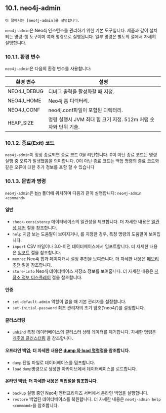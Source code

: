 ## 10.1. neo4j-admin
```
이 절에서는 [neo4j-admin]을 설명합니다.
```
`neo4j-admin`은 Neo4j 인스턴스를 관리하기 위한 기본 도구입니다. 제품과 같이 설치되는 명령-행 도구이며 여러 명령으로 실행됩니다. 일부 명령은 별도의 절에서 자세히 설명합니다.
### 10.1.1. 환경 변수
`neo4j-admin`은 다음의 환경 변수를 사용합니다:

| 환경 변수 | 설명 |
|---|---|
| NEO4J_DEBUG | 디버그 출력을 활성화할 때 지정. |
| NEO4J_HOME | Neo4j 홈 디렉터리. |
| NEO4J_CONF | neo4j.conf파일이 포함된 디렉터리. |
| HEAP_SIZE | 명령 실행시 JVM 최대 힙 크기 지정. 512m 처럼 숫자와 단위 기술. |

### 10.1.2. 종료(Exit) 코드
`neo4j-admin`이 정상 종료되면 종료 코드 0을 리턴합니다. 0이 아닌 종료 코드는 명령 실행 중 오류가 발생했음을 의미합니다. 0이 아닌 종료 코드는 백업 명령의 종료 코드와 같은 오류에 대한 추가 정보를 포함 할 수 있습니다

### 10.1.3. 문법과 명령
`neo4j-admin`은 [bin](../configuration/file-locations.md) 폴더에 위치하며 다음과 같이 실행합니다:
`neo4j-admin <command>`

#### 일반
* `check-consistency` 데이터베이스의 일관성을 체크합니다. 더 자세한 내용은 [일관성 체커](./consistency-checker.md) 절을 참조합니다.
* `help` 지금 보는 도움말이 보여지거나, <command>를 지정한 경우, 특정 명령의 도움말이 보여집니다.
* `import` CSV 파일이나 3.0-이전 데이터베이스에서 임포트합니다. 더 자세한 내용은 [임포트](./import.md) 절을 참조합니다.
* `memrec` Neo4j 힙과 페이지캐시 설정 추천을 보여줍니다. 더 자세한 내용은 [메모리 추천](./neo4j-admin-memrec.md) 절을 참조합니다.
* `store-info` Neo4j 데이터베이스 저장소 정보를 보여줍니다. 더 자세한 내용은 [저장소 정보 디스플레이](./display-store-information.md) 절을 참조합니다.
#### 인증
* `set-default-admin` 역할이 없을 때 기본 관리자를 설정합니다.
* `set-initial-password` 최초 관리자의 초기 암호('neo4j')를 설정합니다.
#### 클러스터링
* `unbind` 특정 데이터베이스의 클러스터 상태 데이터를 제거합니다. 자세한 명령은 [캐주얼 클러스터링](../clustering/causal-cluster.md) 을 참조합니다.
#### 오프라인 백업; 더 자세한 내용은 [dump 와 load 명령](./dump-and-load-databases.md)절을 참조합니다.
* `dump` 단일 파일로 데이터베이스를 덤프합니다.
* `load` `dump`명령으로 생성한 아카이브에서 데이터베이스를 로드합니다.
#### 온라인 백업; 더 자세한 내용은 [백업](../back.md)절을 참조합니다.
* `backup` 실행 중인 Neo4j 엔터프라이즈 서버에서 온라인 백업을 실행합니다.
* `restore` 백업된 데이터베이스를 복원합니다.
더 자세한 내용은 `neo4j-admin help <command>`을 참조합니다.
